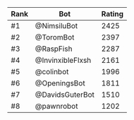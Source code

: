 Rank|Bot|Rating
---|---|---
#1|@NimsiluBot|2425
#2|@ToromBot|2397
#3|@RaspFish|2287
#4|@InvinxibleFlxsh|2161
#5|@colinbot|1996
#6|@OpeningsBot|1811
#7|@DavidsGuterBot|1510
#8|@pawnrobot|1202
